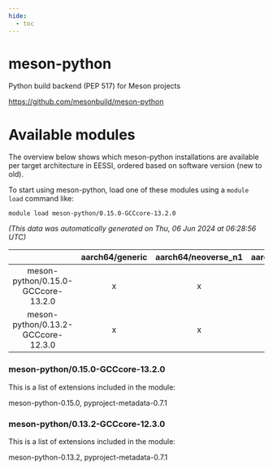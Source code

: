 ```yaml
---
hide:
  - toc
---
```


meson-python
============


Python build backend (PEP 517) for Meson projects

https://github.com/mesonbuild/meson-python
# Available modules


The overview below shows which meson-python installations are available per target architecture in EESSI, ordered based on software version (new to old).

To start using meson-python, load one of these modules using a `module load` command like:

```shell
module load meson-python/0.15.0-GCCcore-13.2.0
```

*(This data was automatically generated on Thu, 06 Jun 2024 at 06:28:56 UTC)*  

| |aarch64/generic|aarch64/neoverse_n1|aarch64/neoverse_v1|x86_64/generic|x86_64/amd/zen2|x86_64/amd/zen3|x86_64/intel/haswell|x86_64/intel/skylake_avx512|
| :---: | :---: | :---: | :---: | :---: | :---: | :---: | :---: | :---: |
|meson-python/0.15.0-GCCcore-13.2.0|x|x|x|x|x|x|x|x|
|meson-python/0.13.2-GCCcore-12.3.0|x|x|x|x|x|x|x|x|


### meson-python/0.15.0-GCCcore-13.2.0

This is a list of extensions included in the module:

meson-python-0.15.0, pyproject-metadata-0.7.1

### meson-python/0.13.2-GCCcore-12.3.0

This is a list of extensions included in the module:

meson-python-0.13.2, pyproject-metadata-0.7.1